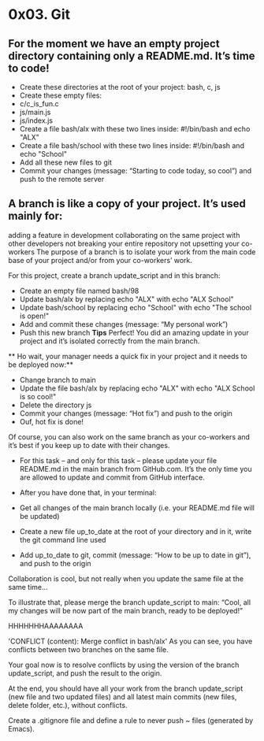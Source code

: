 # 0x03. Git
## For the moment we have an empty project directory containing only a README.md. It’s time to code!

* Create these directories at the root of your project: bash, c, js
* Create these empty files:
* c/c_is_fun.c
* js/main.js
* js/index.js
* Create a file bash/alx with these two lines inside: #!/bin/bash and echo "ALX"
* Create a file bash/school with these two lines inside: #!/bin/bash and echo "School"
* Add all these new files to git
* Commit your changes (message: “Starting to code today, so cool”) and push to the remote server

## A branch is like a copy of your project. It’s used mainly for:

adding a feature in development
collaborating on the same project with other developers
not breaking your entire repository
not upsetting your co-workers
The purpose of a branch is to isolate your work from the main code base of your project and/or from your co-workers’ work.

For this project, create a branch update_script and in this branch:

* Create an empty file named bash/98
* Update bash/alx by replacing echo "ALX" with echo "ALX School"
* Update bash/school by replacing echo "School" with echo "The school is open!"
* Add and commit these changes (message: “My personal work”)
* Push this new branch **Tips**
Perfect! You did an amazing update in your project and it’s isolated correctly from the main branch.

** Ho wait, your manager needs a quick fix in your project and it needs to be deployed now:**

* Change branch to main
* Update the file bash/alx by replacing echo "ALX" with echo "ALX School is so cool!"
* Delete the directory js
* Commit your changes (message: “Hot fix”) and push to the origin
* Ouf, hot fix is done!

Of course, you can also work on the same branch as your co-workers and it’s best if you keep up to date with their changes.

* For this task – and only for this task – please update your file README.md in the main branch from GitHub.com. It’s the only time you are allowed to update and commit from GitHub interface.

* After you have done that, in your terminal:

* Get all changes of the main branch locally (i.e. your README.md file will be updated)
* Create a new file up_to_date at the root of your directory and in it, write the git command line used
* Add up_to_date to git, commit (message: “How to be up to date in git”), and push to the origin

Collaboration is cool, but not really when you update the same file at the same time…

To illustrate that, please merge the branch update_script to main: “Cool, all my changes will be now part of the main branch, ready to be deployed!”

HHHHHHHAAAAAAAA

'CONFLICT (content): Merge conflict in bash/alx'
As you can see, you have conflicts between two branches on the same file.

Your goal now is to resolve conflicts by using the version of the branch update_script, and push the result to the origin.

At the end, you should have all your work from the branch update_script (new file and two updated files) and all latest main commits (new files, delete folder, etc.), without conflicts.

Create a .gitignore file and define a rule to never push ~ files (generated by Emacs).
